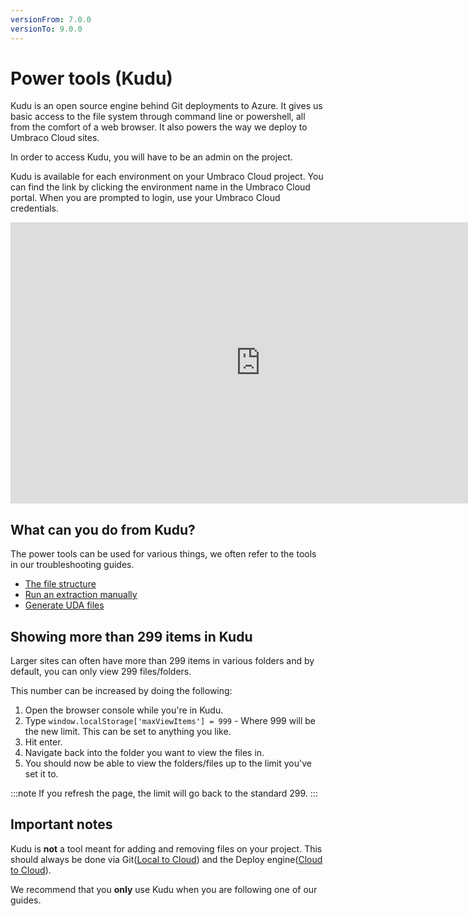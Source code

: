 ```yaml
---
versionFrom: 7.0.0
versionTo: 9.0.0
---
```


# Power tools (Kudu)

Kudu is an open source engine behind Git deployments to Azure. It gives us basic access to the file system through command line or powershell, all from the comfort of a web browser. It also powers the way we deploy to Umbraco Cloud sites.

In order to access Kudu, you will have to be an admin on the project.

Kudu is available for each environment on your Umbraco Cloud project. You can find the link by clicking the environment name in the Umbraco Cloud portal. When you are prompted to login, use your Umbraco Cloud credentials.

<iframe width="800" height="450" src="https://www.youtube.com/watch?v=vi-8KIQUJsc" frameborder="0" allow="autoplay; encrypted-media" allowfullscreen></iframe>

## What can you do from Kudu?

The power tools can be used for various things, we often refer to the tools in our troubleshooting guides.

* [The file structure](File-structure-on-Cloud)
* [Run an extraction manually](Manual-extractions)
* [Generate UDA files](Generating-UDA-files)

## Showing more than 299 items in Kudu

Larger sites can often have more than 299 items in various folders and by default, you can only view 299 files/folders.

This number can be increased by doing the following:

1. Open the browser console while you're in Kudu.
2. Type `window.localStorage['maxViewItems'] = 999` - Where 999 will be the new limit. This can be set to anything you like.
3. Hit enter.
4. Navigate back into the folder you want to view the files in.
5. You should now be able to view the folders/files up to the limit you've set it to.

:::note
If you refresh the page, the limit will go back to the standard 299.
:::

## Important notes

Kudu is **not** a tool meant for adding and removing files on your project. This should always be done via Git([Local to Cloud](../../Deployment/Local-to-Cloud)) and the Deploy engine([Cloud to Cloud](../../Deployment/Cloud-to-Cloud)).

We recommend that you **only** use Kudu when you are following one of our guides.
